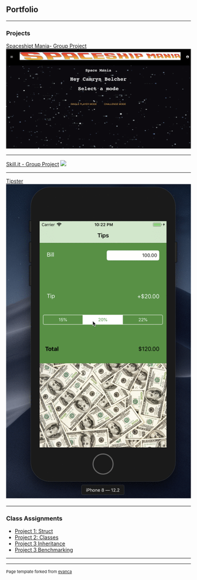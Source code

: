 ## Portfolio

---

### Projects 

[Spaceshipt Mania- Group Project](https://space-maniaa.web.app/)
<img src="images/spaceship.png?raw=true"/>

---
[Skill.it - Group Project](https://github.com/eazheng/fbuapp)
<img src="images/dummy_thumbnail.jpg?raw=true"/>

---
[Tipster](https://github.com/belchercd/Tipster)
<img src="images/tipster.png?raw=true"/>

---

### Class Assignments

- [Project 1: Struct](https://replit.com/@CamrynBelcher/Lab-3-Inventory-Control-Shopping-Cart#main.cpp)
- [Project 2: Classes](https://replit.com/@CamrynBelcher/Lab-4-Inventory-Control-and-Shopping-Cart-Classes#main.cpp)
- [Project 3 Inheritance](https://replit.com/@CamrynBelcher/Lab-5-Cumulative-Grade-Point-Average#main.cpp)
- [Project 3 Benchmarking](https://github.com/belchercd/Benchmark-Project)

---




---
<p style="font-size:11px">Page template forked from <a href="https://github.com/evanca/quick-portfolio">evanca</a></p>
<!-- Remove above link if you don't want to attibute -->
